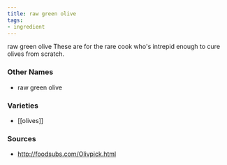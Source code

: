 ```yaml
---
title: raw green olive
tags:
- ingredient
---
```

raw green olive These are for the rare cook who's intrepid enough to cure olives from scratch.

### Other Names

* raw green olive

### Varieties

* [[olives]]

### Sources
* http://foodsubs.com/Olivpick.html
